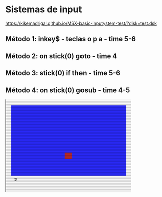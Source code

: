 # Sistemas de input

https://kikemadrigal.github.io/MSX-basic-inputystem-test/?disk=test.dsk


## Método 1: inkey$ - teclas o p a - time 5-6

## Método 2: on stick(0) goto - time 4

## Método 3: stick(0) if then - time 5-6

## Método 4: on stick(0) gosub - time 4-5


<img src=docs/1.PNG width=400px />